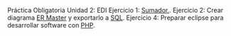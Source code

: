 Práctica Obligatoria Unidad 2: EDI
Ejercicio 1: [Sumador.](https://github.com/jesusbomoriles2016/EntornosDesarrollo20-21/blob/main/src/Unidad2/Sumador.java).
Ejercicio 2: Crear diagrama [ER Master](https://github.com/jesusbomoriles2016/EntornosDesarrollo20-21/blob/main/src/Unidad2/ej2.erm) y exportarlo a [SQL](https://github.com/jesusbomoriles2016/EntornosDesarrollo20-21/blob/main/src/Unidad2/ej2.sql).
Ejercicio 4: Preparar eclipse para desarrollar software con [PHP](https://github.com/jesusbomoriles2016/EntornosDesarrollo20-21/blob/main/src/Unidad2/PHP%20en%20Eclipse.pdf).
